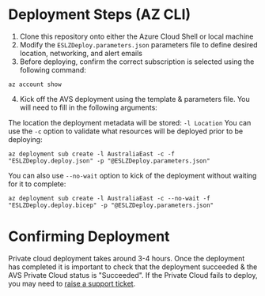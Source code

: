 # Deployment Steps (AZ CLI)

1. Clone this repository onto either the Azure Cloud Shell or local machine
2. Modify the `ESLZDeploy.parameters.json` parameters file to define desired location, networking, and alert emails
3. Before deploying, confirm the correct subscription is selected using the following command:

```
az account show
```

4. Kick off the AVS deployment using the template & parameters file. You will need to fill in the following arguments:

The location the deployment metadata will be stored: `-l Location` You can use the `-c` option to validate what resources will be deployed prior to be deploying:

```
az deployment sub create -l AustraliaEast -c -f "ESLZDeploy.deploy.json" -p "@ESLZDeploy.parameters.json"
```

You can also use `--no-wait` option to kick of the deployment without waiting for it to complete:

```
az deployment sub create -l AustraliaEast -c --no-wait -f "ESLZDeploy.deploy.bicep" -p "@ESLZDeploy.parameters.json"
```

# Confirming Deployment

Private cloud deployment takes around 3-4 hours. Once the deployment has completed it is important to check that the deployment succeeded & the AVS Private Cloud status is "Succeeded". If the Private Cloud fails to deploy, you may need to [raise a support ticket](https://docs.microsoft.com/en-us/azure/azure-vmware/fix-deployment-failures).

